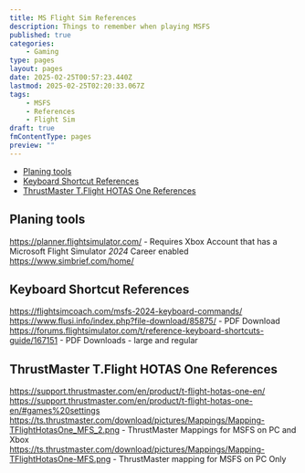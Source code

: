 ```yaml
---
title: MS Flight Sim References
description: Things to remember when playing MSFS
published: true
categories:
    - Gaming
type: pages
layout: pages
date: 2025-02-25T00:57:23.440Z
lastmod: 2025-02-25T02:20:33.067Z
tags:
    - MSFS
    - References
    - Flight Sim
draft: true
fmContentType: pages
preview: ""
---
```


<!--- cSpell:disable --->
* [Planing tools](#planing-tools)
* [Keyboard Shortcut References](#keyboard-shortcut-references)
* [ThrustMaster T.Flight HOTAS One References](#thrustmaster-tflight-hotas-one-references)
<!--- cSpell:enable --->

## Planing tools

<https://planner.flightsimulator.com/> - Requires Xbox Account that has a Microsoft Flight Simulator *2024* Career enabled\
<https://www.simbrief.com/home/>

## Keyboard Shortcut References

<https://flightsimcoach.com/msfs-2024-keyboard-commands/>\
<https://www.flusi.info/index.php?file-download/85875/> - PDF Download\
<https://forums.flightsimulator.com/t/reference-keyboard-shortcuts-guide/167151> - PDF Downloads - large and regular

## ThrustMaster T.Flight HOTAS One References

<https://support.thrustmaster.com/en/product/t-flight-hotas-one-en/>\
<https://support.thrustmaster.com/en/product/t-flight-hotas-one-en/#games%20settings>\
<https://ts.thrustmaster.com/download/pictures/Mappings/Mapping-TFlightHotasOne_MFS_2.png> - ThrustMaster Mappings for MSFS on PC and Xbox\
<https://ts.thrustmaster.com/download/pictures/Mappings/Mapping-TFlightHotasOne-MFS.png> - ThrustMaster mapping for MSFS on PC Only